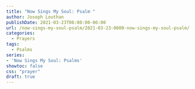 ```yaml
---
title: "Now Sings My Soul: Psalm "
author: Joseph Louthan
publishDate: 2021-03-23T06:00:00-06:00
url: /now-sings-my-soul-psalm/2021-03-23-0600-now-sings-my-soul-psalm/
categories:
  - Prayers
tags:
  - Psalms
series:
- 'Now Sings My Soul: Psalms'
showtoc: false
css: "prayer"
draft: true
---
```

<div style="font-variant: small-caps;">

</div>

```text

```